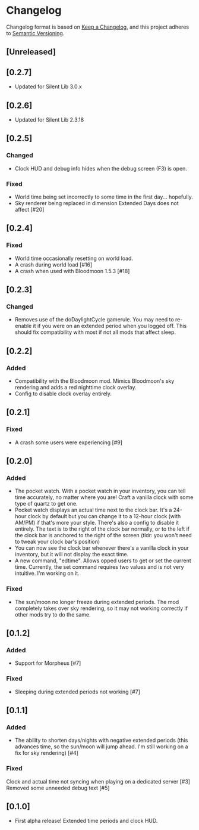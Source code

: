 # Changelog

Changelog format is based on [Keep a Changelog](https://keepachangelog.com/en/1.0.0/),
and this project adheres to [Semantic Versioning](https://semver.org/spec/v2.0.0.html).

## [Unreleased]

## [0.2.7]
- Updated for Silent Lib 3.0.x

## [0.2.6]
- Updated for Silent Lib 2.3.18

## [0.2.5]
### Changed
- Clock HUD and debug info hides when the debug screen (F3) is open.
### Fixed
- World time being set incorrectly to some time in the first day... hopefully.
- Sky renderer being replaced in dimension Extended Days does not affect [#20]

## [0.2.4]
### Fixed
- World time occasionally resetting on world load.
- A crash during world load [#16]
- A crash when used with Bloodmoon 1.5.3 [#18]

## [0.2.3]
### Changed
- Removes use of the doDaylightCycle gamerule. You may need to re-enable it if you were on an extended period when you logged off. This should fix compatibility with most if not all mods that affect sleep.

## [0.2.2]
### Added
- Compatibility with the Bloodmoon mod. Mimics Bloodmoon's sky rendering and adds a red nighttime clock overlay.
- Config to disable clock overlay entirely.

## [0.2.1]
### Fixed
- A crash some users were experiencing [#9]

## [0.2.0]
### Added
- The pocket watch. With a pocket watch in your inventory, you can tell time accurately, no matter where you are! Craft a vanilla clock with some type of quartz to get one.
- Pocket watch displays an actual time next to the clock bar. It's a 24-hour clock by default but you can change it to a 12-hour clock (with AM/PM) if that's more your style. There's also a config to disable it entirely. The text is to the right of the clock bar normally, or to the left if the clock bar is anchored to the right of the screen (tldr: you won't need to tweak your clock bar's position)
- You can now see the clock bar whenever there's a vanilla clock in your inventory, but it will not display the exact time.
- A new command, "edtime". Allows opped users to get or set the current time. Currently, the set command requires two values and is not very intuitive. I'm working on it.
### Fixed
- The sun/moon no longer freeze during extended periods. The mod completely takes over sky rendering, so it may not working correctly if other mods try to do the same.

## [0.1.2]
### Added
- Support for Morpheus [#7]
### Fixed
- Sleeping during extended periods not working [#7]

## [0.1.1]
### Added
- The ability to shorten days/nights with negative extended periods (this advances time, so the sun/moon will jump ahead. I'm still working on a fix for sky rendering) [#4]
### Fixed
Clock and actual time not syncing when playing on a dedicated server [#3]
Removed some unneeded debug text [#5]

## [0.1.0]
- First alpha release! Extended time periods and clock HUD.
